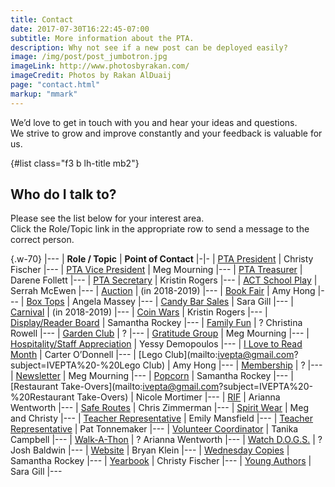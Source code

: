 ```yaml
---
title: Contact
date: 2017-07-30T16:22:45-07:00
subtitle: More information about the PTA.
description: Why not see if a new post can be deployed easily?
image: /img/post/post_jumbotron.jpg
imageLink: http://www.photosbyrakan.com/
imageCredit: Photos by Rakan AlDuaij
page: "contact.html"
markup: "mmark"
---
```


We’d love to get in touch with you and hear your ideas and questions.  
We strive to grow and improve constantly and your feedback is valuable for us.

{#list class="f3 b lh-title mb2"}
## Who do I talk to? 

Please see the list below for your interest area.  
Click the Role/Topic link in the appropriate row to send a message to the correct person.

{.w-70}
|---
| **Role / Topic** | **Point of Contact**
|-|-
| [PTA President](mailto:ivepta@gmail.com?subject=IVEPTA%20Site%20Contact) | Christy Fischer
|---
| [PTA Vice President](mailto:ivepta.vp@gmail.com?subject=IVEPTA%20Site%20Contact) | Meg Mourning
|---
| [PTA Treasurer](mailto:ivepta.treasurer@gmail.com?subject=IVEPTA%20Site%20Contact) | Darene Follett
|---
| [PTA Secretary](mailto:ivepta.secretary@gmail.com?subject=IVEPTA%20Site%20Contact) | Kristin Rogers
|---
| [ACT School Play](mailto:ivepta@gmail.com?subject=IVEPTA%20-%20ACT%20School%20Play) | Serrah McEwen
|---
| [Auction](mailto:ivepta@gmail.com?subject=IVEPTA%20-%20Auction) | (in 2018-2019)
|---
| [Book Fair](mailto:ivepta@gmail.com?subject=IVEPTA%20-%20Book%20Fair) | Amy Hong
|---
| [Box Tops](mailto:ivepta@gmail.com?subject=IVEPTA%20-%20Box%20Tops) | Angela Massey 
|---
| [Candy Bar Sales](mailto:ivepta@gmail.com?subject=IVEPTA%20-%20Candy%20Bar%20Sales) | Sara Gill
|---
| [Carnival](mailto:ivepta@gmail.com?subject=IVEPTA%20-%20Carnival) | (in 2018-2019)
|---
| [Coin Wars](mailto:ivepta@gmail.com?subject=IVEPTA%20-%20Coin%20Wars) | Kristin Rogers
|---
| [Display/Reader Board](mailto:ivepta@gmail.com?subject=IVEPTA%20-%20Display-Reader%20Board) | Samantha Rockey
|---
| [Family Fun](mailto:ivepta@gmail.com?subject=IVEPTA%20-%20Family%20Fun) | ? Christina Rowell
|---
| [Garden Club](mailto:ivepta@gmail.com?subject=IVEPTA%20-%20Garden%20Club) | ?
|---
| [Gratitude Group](mailto:ivepta@gmail.com?subject=IVEPTA%20-%20Gratitude%20Group) | Meg Mourning 
|---
| [Hospitality/Staff Appreciation](mailto:ivepta@gmail.com?subject=IVEPTA%20-%20Hospitality-Staff%20Appreciation) | Yessy Demopoulos
|---
| [I Love to Read Month](mailto:ivepta@gmail.com?subject=IVEPTA%20-%20I%20Love%20to%20Read%20Month) | Carter O’Donnell
|---
| [Lego Club](mailto:ivepta@gmail.com?subject=IVEPTA%20-%20Lego Club) | Amy Hong
|---
| [Membership](mailto:ivepta@gmail.com?subject=IVEPTA%20-%20Membership) | ?
|---
| [Newsletter](mailto:ivepta@gmail.com?subject=IVEPTA%20-%20Newsletter) | Meg Mourning
|---
| [Popcorn](mailto:ivepta@gmail.com?subject=IVEPTA%20-%20Popcorn) | Samantha Rockey
|---
| [Restaurant Take-Overs](mailto:ivepta@gmail.com?subject=IVEPTA%20-%20Restaurant Take-Overs) | Nicole Mortimer
|---
| [RIF](mailto:ivepta@gmail.com?subject=IVEPTA%20-%20RIF) | Arianna Wentworth
|---
| [Safe Routes](mailto:ivepta@gmail.com?subject=IVEPTA%20-%20ACT%20School%20Play) | Chris Zimmerman
|---
| [Spirit Wear](mailto:ivepta@gmail.com?subject=IVEPTA%20-%20ACT%20School%20Play) | Meg and Christy
|---
| [Teacher Representative](mailto:ivepta@gmail.com?subject=IVEPTA%20-%20ACT%20School%20Play) | Emily Mansfield
|---
| [Teacher Representative](mailto:ivepta@gmail.com?subject=IVEPTA%20-%20ACT%20School%20Play) | Pat Tonnemaker
|---
| [Volunteer Coordinator](mailto:ivepta@gmail.com?subject=IVEPTA%20-%20ACT%20School%20Play) | Tanika Campbell
|---
| [Walk-A-Thon](mailto:ivepta@gmail.com?subject=IVEPTA%20-%20ACT%20School%20Play) | ? Arianna Wentworth
|---
| [Watch D.O.G.S.](mailto:ivepta@gmail.com?subject=IVEPTA%20-%20ACT%20School%20Play) | ? Josh Baldwin
|---
| [Website](mailto:ivepta@gmail.com?subject=IVEPTA%20-%20Website) | Bryan Klein
|---
| [Wednesday Copies](mailto:ivepta@gmail.com?subject=IVEPTA%20-%20Wednesday%20Copies) | Samantha Rockey
|---
| [Yearbook](mailto:ivepta@gmail.com?subject=IVEPTA%20-%20Yearbook) | Christy Fischer
|---
| [Young Authors](mailto:ivepta@gmail.com?subject=IVEPTA%20-%20Young%20Authors) | Sara Gill
|---

